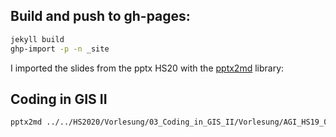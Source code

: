
## Build and push to gh-pages:

```bash
jekyll build
ghp-import -p -n _site
```



I imported the slides from the pptx HS20 with the [pptx2md](https://github.com/ssine/pptx2md) library:


## Coding in GIS II

```bash
pptx2md ../../HS2020/Vorlesung/03_Coding_in_GIS_II/Vorlesung/AGI_HS19_06_Coding_in_GIS_II.pptx -o Coding_in_GIS_II/index.md --disable-escaping
```

